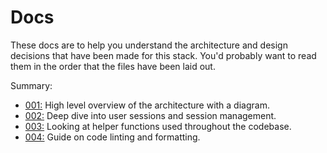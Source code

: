 # Docs

These docs are to help you understand the architecture and design decisions that have been made for this stack. You'd probably want to read them in the order that the files have been laid out.

Summary:

- [001:](001_architecture.md) High level overview of the architecture with a diagram.
- [002:](002_sessions.md) Deep dive into user sessions and session management.
- [003:](003_helper_functions.md) Looking at helper functions used throughout the codebase.
- [004:](004_linting.md) Guide on code linting and formatting.
